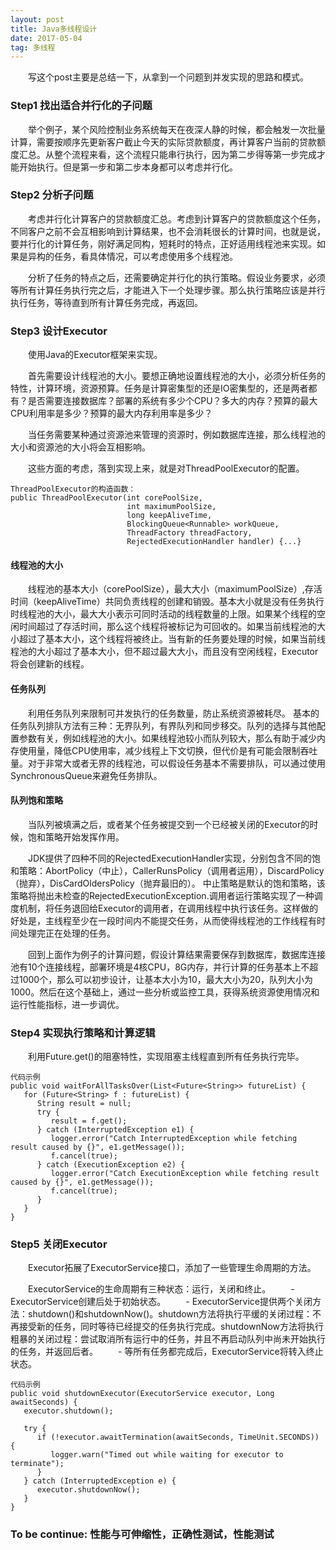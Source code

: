 ```yaml
---
layout: post
title: Java多线程设计
date: 2017-05-04 
tag: 多线程
---
```


　　写这个post主要是总结一下，从拿到一个问题到并发实现的思路和模式。


### Step1 找出适合并行化的子问题
　　举个例子，某个风险控制业务系统每天在夜深人静的时候，都会触发一次批量计算，需要按顺序先更新客户截止今天的实际贷款额度，再计算客户当前的贷款额度汇总。从整个流程来看，这个流程只能串行执行，因为第二步得等第一步完成才能开始执行。但是第一步和第二步本身都可以考虑并行化。

### Step2 分析子问题
　　考虑并行化计算客户的贷款额度汇总。考虑到计算客户的贷款额度这个任务，不同客户之前不会互相影响到计算结果，也不会消耗很长的计算时间，也就是说，要并行化的计算任务，刚好满足同构，短耗时的特点，正好适用线程池来实现。如果是异构的任务，看具体情况，可以考虑使用多个线程池。

　　分析了任务的特点之后，还需要确定并行化的执行策略。假设业务要求，必须等所有计算任务执行完之后，才能进入下一个处理步骤。那么执行策略应该是并行执行任务，等待直到所有计算任务完成，再返回。

### Step3 设计Executor
　　使用Java的Executor框架来实现。

　　首先需要设计线程池的大小。要想正确地设置线程池的大小，必须分析任务的特性，计算环境，资源预算。任务是计算密集型的还是IO密集型的，还是两者都有？是否需要连接数据库？部署的系统有多少个CPU？多大的内存？预算的最大CPU利用率是多少？预算的最大内存利用率是多少？

　　当任务需要某种通过资源池来管理的资源时，例如数据库连接，那么线程池的大小和资源池的大小将会互相影响。

　　这些方面的考虑，落到实现上来，就是对ThreadPoolExecutor的配置。

```
ThreadPoolExecutor的构造函数：
public ThreadPoolExecutor(int corePoolSize,
                          int maximumPoolSize,
                          long keepAliveTime,
                          BlockingQueue<Runnable> workQueue,
                          ThreadFactory threadFactory,
                          RejectedExecutionHandler handler) {...}
```
#### 线程池的大小
　　线程池的基本大小（corePoolSize），最大大小（maximumPoolSize）,存活时间（keepAliveTime）共同负责线程的创建和销毁。基本大小就是没有任务执行时线程池的大小，最大大小表示可同时活动的线程数量的上限。如果某个线程的空闲时间超过了存活时间，那么这个线程将被标记为可回收的。如果当前线程池的大小超过了基本大小，这个线程将被终止。当有新的任务要处理的时候，如果当前线程池的大小超过了基本大小，但不超过最大大小，而且没有空闲线程，Executor将会创建新的线程。

#### 任务队列
　　利用任务队列来限制可并发执行的任务数量，防止系统资源被耗尽。
基本的任务队列排队方法有三种：无界队列，有界队列和同步移交。队列的选择与其他配置参数有关，例如线程池的大小。如果线程池较小而队列较大，那么有助于减少内存使用量，降低CPU使用率，减少线程上下文切换，但代价是有可能会限制吞吐量。对于非常大或者无界的线程池，可以假设任务基本不需要排队，可以通过使用SynchronousQueue来避免任务排队。

#### 队列饱和策略
　　当队列被填满之后，或者某个任务被提交到一个已经被关闭的Executor的时候，饱和策略开始发挥作用。

　　JDK提供了四种不同的RejectedExecutionHandler实现，分别包含不同的饱和策略：AbortPolicy（中止），CallerRunsPolicy（调用者运用），DiscardPolicy（抛弃），DisCardOldersPolicy（抛弃最旧的）。
中止策略是默认的饱和策略，该策略将抛出未检查的RejectedExecutionException.调用者运行策略实现了一种调度机制，将任务退回给Executor的调用者，在调用线程中执行该任务。这样做的好处是，主线程至少在一段时间内不能提交任务，从而使得线程池的工作线程有时间处理完正在处理的任务。

　　回到上面作为例子的计算问题，假设计算结果需要保存到数据库，数据库连接池有10个连接线程，部署环境是4核CPU，8G内存，并行计算的任务基本上不超过1000个，那么可以初步设计，让基本大小为10，最大大小为20，队列大小为1000。然后在这个基础上，通过一些分析或监控工具，获得系统资源使用情况和运行性能指标，进一步调优。

### Step4 实现执行策略和计算逻辑
　　利用Future.get()的阻塞特性，实现阻塞主线程直到所有任务执行完毕。

```
代码示例
public void waitForAllTasksOver(List<Future<String>> futureList) {
   for (Future<String> f : futureList) {
      String result = null;
      try {
         result = f.get();
      } catch (InterruptedException e1) {
         logger.error("Catch InterruptedException while fetching result caused by {}", e1.getMessage());
         f.cancel(true);
      } catch (ExecutionException e2) {
         logger.error("Catch ExecutionException while fetching result caused by {}", e1.getMessage());
         f.cancel(true);
      }
   }
}
```

### Step5 关闭Executor
　　Executor拓展了ExecutorService接口，添加了一些管理生命周期的方法。

　　ExecutorService的生命周期有三种状态：运行，关闭和终止。
　　- ExecutorService创建后处于初始状态。
　　- ExecutorService提供两个关闭方法：shutdown()和shutdownNow()。shutdown方法将执行平缓的关闭过程：不再接受新的任务，同时等待已经提交的任务执行完成。shutdownNow方法将执行粗暴的关闭过程：尝试取消所有运行中的任务，并且不再启动队列中尚未开始执行的任务，并返回后者。
　　- 等所有任务都完成后，ExecutorService将转入终止状态。

```
代码示例
public void shutdownExecutor(ExecutorService executor, Long awaitSeconds) {
   executor.shutdown();

   try {
      if (!executor.awaitTermination(awaitSeconds, TimeUnit.SECONDS)) {
         logger.warn("Timed out while waiting for executor to terminate");
      }
   } catch (InterruptedException e) {
      executor.shutdownNow();
   }
}
```

### To be continue: 性能与可伸缩性，正确性测试，性能测试










